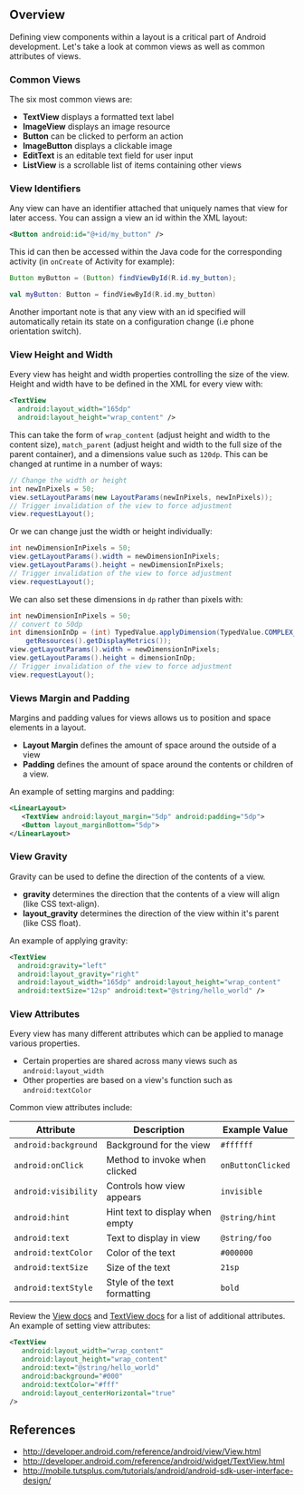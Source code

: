 ## Overview

Defining view components within a layout is a critical part of Android development. Let's take a look at common views as well as common attributes of views.

### Common Views

The six most common views are:

 * **TextView** displays a formatted text label
 * **ImageView** displays an image resource
 * **Button** can be clicked to perform an action
 * **ImageButton** displays a clickable image
 * **EditText** is an editable text field for user input
 * **ListView** is a scrollable list of items containing other views

### View Identifiers

Any view can have an identifier attached that uniquely names that view for later access. You can assign a view an id within the XML layout:

```xml
<Button android:id="@+id/my_button" />
```

This id can then be accessed within the Java code for the corresponding activity (in `onCreate` of Activity for example):

```java
Button myButton = (Button) findViewById(R.id.my_button);
```

```kotlin
val myButton: Button = findViewById(R.id.my_button)
```

Another important note is that any view with an id specified will automatically retain its state on a configuration change (i.e phone orientation switch).

### View Height and Width

Every view has height and width properties controlling the size of the view. Height and width have to be defined in the XML for every view with:

```xml
<TextView
  android:layout_width="165dp" 
  android:layout_height="wrap_content" />
```

This can take the form of `wrap_content` (adjust height and width to the content size), `match_parent` (adjust height and width to the full size of the parent container), and a dimensions value such as `120dp`. This can be changed at runtime in a number of ways:

```java
// Change the width or height
int newInPixels = 50;
view.setLayoutParams(new LayoutParams(newInPixels, newInPixels));
// Trigger invalidation of the view to force adjustment
view.requestLayout();
```

Or we can change just the width or height individually:

```java
int newDimensionInPixels = 50;
view.getLayoutParams().width = newDimensionInPixels;
view.getLayoutParams().height = newDimensionInPixels;
// Trigger invalidation of the view to force adjustment
view.requestLayout();
```

We can also set these dimensions in `dp` rather than pixels with:

```java
int newDimensionInPixels = 50;
// convert to 50dp
int dimensionInDp = (int) TypedValue.applyDimension(TypedValue.COMPLEX_UNIT_DIP, newDimensionInPixels, 
    getResources().getDisplayMetrics());
view.getLayoutParams().width = newDimensionInPixels;
view.getLayoutParams().height = dimensionInDp;
// Trigger invalidation of the view to force adjustment
view.requestLayout();
```

### Views Margin and Padding

Margins and padding values for views allows us to position and space elements in a layout.

* **Layout Margin** defines the amount of space around the outside of a view
* **Padding** defines the amount of space around the contents or children of a view.

An example of setting margins and padding:

```xml
<LinearLayout>
   <TextView android:layout_margin="5dp" android:padding="5dp">
   <Button layout_marginBottom="5dp">
</LinearLayout>
```

### View Gravity

Gravity can be used to define the direction of the contents of a view.

* **gravity** determines the direction that the contents of a view will align (like CSS text-align).
* **layout_gravity** determines the direction of the view within it's parent (like CSS float).

An example of applying gravity:

```xml
<TextView
  android:gravity="left"
  android:layout_gravity="right"
  android:layout_width="165dp" android:layout_height="wrap_content"
  android:textSize="12sp" android:text="@string/hello_world" />
```

### View Attributes

Every view has many different attributes which can be applied to manage various properties.

* Certain properties are shared across many views such as `android:layout_width`
* Other properties are based on a view's function such as `android:textColor`

Common view attributes include:

| Attribute             | Description                     | Example Value     |
| ---------             | ------------                    | ------------      |
| `android:background`  | Background for the view         | `#ffffff`         |
| `android:onClick`     | Method to invoke when clicked   | `onButtonClicked` | 
| `android:visibility`  | Controls how view appears       | `invisible`       |
| `android:hint`        | Hint text to display when empty | `@string/hint`    |
| `android:text`        | Text to display in view         | `@string/foo`     |
| `android:textColor`   | Color of the text               | `#000000`         |
| `android:textSize`    | Size of the text                | `21sp`            |
| `android:textStyle`   | Style of the text formatting    | `bold`            |

Review the [View docs](http://developer.android.com/reference/android/view/View.html) and [TextView docs](http://developer.android.com/reference/android/widget/TextView.html) for a list of additional attributes. An example of setting view attributes:

```xml
<TextView
   android:layout_width="wrap_content"
   android:layout_height="wrap_content"
   android:text="@string/hello_world"
   android:background="#000"
   android:textColor="#fff"
   android:layout_centerHorizontal="true"
/>
```

## References

 * <http://developer.android.com/reference/android/view/View.html>
 * <http://developer.android.com/reference/android/widget/TextView.html>
 * <http://mobile.tutsplus.com/tutorials/android/android-sdk-user-interface-design/>